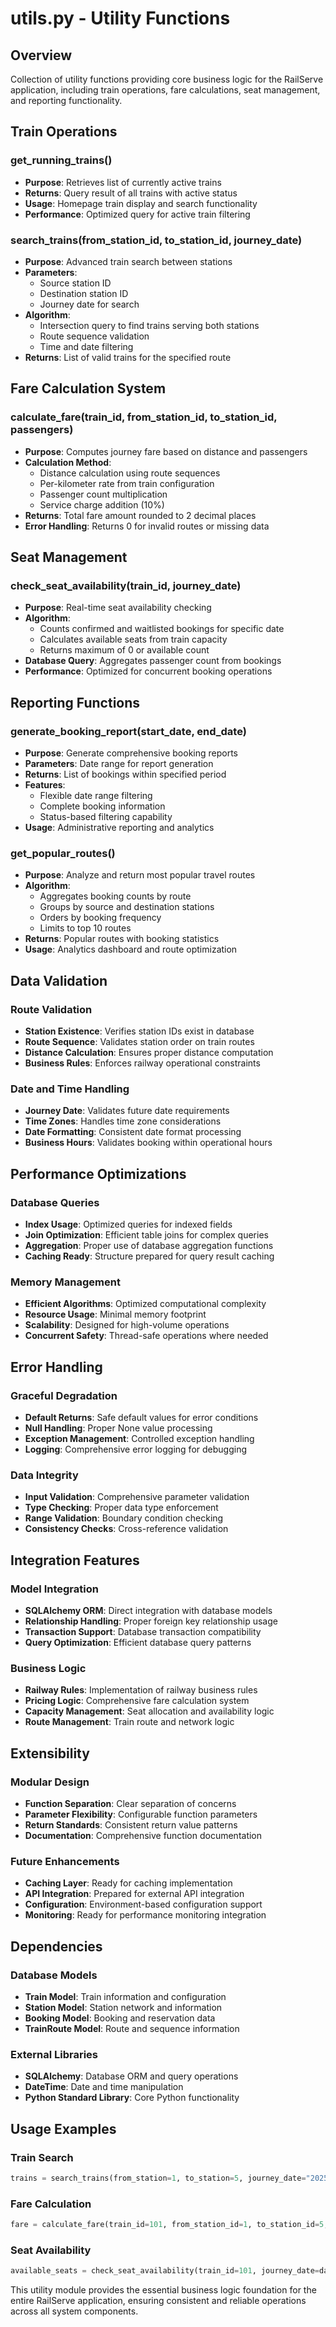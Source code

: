 # utils.py - Utility Functions

## Overview
Collection of utility functions providing core business logic for the RailServe application, including train operations, fare calculations, seat management, and reporting functionality.

## Train Operations

### get_running_trains()
- **Purpose**: Retrieves list of currently active trains
- **Returns**: Query result of all trains with active status
- **Usage**: Homepage train display and search functionality
- **Performance**: Optimized query for active train filtering

### search_trains(from_station_id, to_station_id, journey_date)
- **Purpose**: Advanced train search between stations
- **Parameters**:
  - Source station ID
  - Destination station ID
  - Journey date for search
- **Algorithm**:
  - Intersection query to find trains serving both stations
  - Route sequence validation
  - Time and date filtering
- **Returns**: List of valid trains for the specified route

## Fare Calculation System

### calculate_fare(train_id, from_station_id, to_station_id, passengers)
- **Purpose**: Computes journey fare based on distance and passengers
- **Calculation Method**:
  - Distance calculation using route sequences
  - Per-kilometer rate from train configuration
  - Passenger count multiplication
  - Service charge addition (10%)
- **Returns**: Total fare amount rounded to 2 decimal places
- **Error Handling**: Returns 0 for invalid routes or missing data

## Seat Management

### check_seat_availability(train_id, journey_date)
- **Purpose**: Real-time seat availability checking
- **Algorithm**:
  - Counts confirmed and waitlisted bookings for specific date
  - Calculates available seats from train capacity
  - Returns maximum of 0 or available count
- **Database Query**: Aggregates passenger count from bookings
- **Performance**: Optimized for concurrent booking operations

## Reporting Functions

### generate_booking_report(start_date, end_date)
- **Purpose**: Generate comprehensive booking reports
- **Parameters**: Date range for report generation
- **Returns**: List of bookings within specified period
- **Features**:
  - Flexible date range filtering
  - Complete booking information
  - Status-based filtering capability
- **Usage**: Administrative reporting and analytics

### get_popular_routes()
- **Purpose**: Analyze and return most popular travel routes
- **Algorithm**:
  - Aggregates booking counts by route
  - Groups by source and destination stations
  - Orders by booking frequency
  - Limits to top 10 routes
- **Returns**: Popular routes with booking statistics
- **Usage**: Analytics dashboard and route optimization

## Data Validation

### Route Validation
- **Station Existence**: Verifies station IDs exist in database
- **Route Sequence**: Validates station order on train routes
- **Distance Calculation**: Ensures proper distance computation
- **Business Rules**: Enforces railway operational constraints

### Date and Time Handling
- **Journey Date**: Validates future date requirements
- **Time Zones**: Handles time zone considerations
- **Date Formatting**: Consistent date format processing
- **Business Hours**: Validates booking within operational hours

## Performance Optimizations

### Database Queries
- **Index Usage**: Optimized queries for indexed fields
- **Join Optimization**: Efficient table joins for complex queries
- **Aggregation**: Proper use of database aggregation functions
- **Caching Ready**: Structure prepared for query result caching

### Memory Management
- **Efficient Algorithms**: Optimized computational complexity
- **Resource Usage**: Minimal memory footprint
- **Scalability**: Designed for high-volume operations
- **Concurrent Safety**: Thread-safe operations where needed

## Error Handling

### Graceful Degradation
- **Default Returns**: Safe default values for error conditions
- **Null Handling**: Proper None value processing
- **Exception Management**: Controlled exception handling
- **Logging**: Comprehensive error logging for debugging

### Data Integrity
- **Input Validation**: Comprehensive parameter validation
- **Type Checking**: Proper data type enforcement
- **Range Validation**: Boundary condition checking
- **Consistency Checks**: Cross-reference validation

## Integration Features

### Model Integration
- **SQLAlchemy ORM**: Direct integration with database models
- **Relationship Handling**: Proper foreign key relationship usage
- **Transaction Support**: Database transaction compatibility
- **Query Optimization**: Efficient database query patterns

### Business Logic
- **Railway Rules**: Implementation of railway business rules
- **Pricing Logic**: Comprehensive fare calculation system
- **Capacity Management**: Seat allocation and availability logic
- **Route Management**: Train route and network logic

## Extensibility

### Modular Design
- **Function Separation**: Clear separation of concerns
- **Parameter Flexibility**: Configurable function parameters
- **Return Standards**: Consistent return value patterns
- **Documentation**: Comprehensive function documentation

### Future Enhancements
- **Caching Layer**: Ready for caching implementation
- **API Integration**: Prepared for external API integration
- **Configuration**: Environment-based configuration support
- **Monitoring**: Ready for performance monitoring integration

## Dependencies

### Database Models
- **Train Model**: Train information and configuration
- **Station Model**: Station network and information
- **Booking Model**: Booking and reservation data
- **TrainRoute Model**: Route and sequence information

### External Libraries
- **SQLAlchemy**: Database ORM and query operations
- **DateTime**: Date and time manipulation
- **Python Standard Library**: Core Python functionality

## Usage Examples

### Train Search
```python
trains = search_trains(from_station=1, to_station=5, journey_date="2025-09-10")
```

### Fare Calculation
```python
fare = calculate_fare(train_id=101, from_station_id=1, to_station_id=5, passengers=2)
```

### Seat Availability
```python
available_seats = check_seat_availability(train_id=101, journey_date=date(2025, 9, 10))
```

This utility module provides the essential business logic foundation for the entire RailServe application, ensuring consistent and reliable operations across all system components.